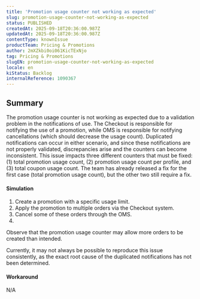 ```yaml
---
title: 'Promotion usage counter not working as expected'
slug: promotion-usage-counter-not-working-as-expected
status: PUBLISHED
createdAt: 2025-09-18T20:36:00.987Z
updatedAt: 2025-09-18T20:36:00.987Z
contentType: knownIssue
productTeam: Pricing & Promotions
author: 2mXZkbi0oi061KicTExNjo
tag: Pricing & Promotions
slugEN: promotion-usage-counter-not-working-as-expected
locale: en
kiStatus: Backlog
internalReference: 1090367
---
```


## Summary


The promotion usage counter is not working as expected due to a validation problem in the notifications of use. The Checkout is responsible for notifying the use of a promotion, while OMS is responsible for notifying cancellations (which should decrease the usage count). Duplicated notifications can occur in either scenario, and since these notifications are not properly validated, discrepancies arise and the counters can become inconsistent.
This issue impacts three different counters that must be fixed: (1) total promotion usage count, (2) promotion usage count per profile, and (3) total coupon usage count. The team has already released a fix for the first case (total promotion usage count), but the other two still require a fix.


#### Simulation



1. Create a promotion with a specific usage limit.
2. Apply the promotion to multiple orders via the Checkout system.
3. Cancel some of these orders through the OMS.
4.

Observe that the promotion usage counter may allow more orders to be created than intended.



Currently, it may not always be possible to reproduce this issue consistently, as the exact root cause of the duplicated notifications has not been determined.


#### Workaround


N/A


